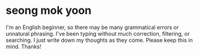 # seong mok yoon
I'm an English beginner, so there may be many grammatical errors or unnatural phrasing. I've been typing without much correction, filtering, or searching. I just write down my thoughts as they come. Please keep this in mind. Thanks!
